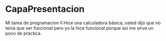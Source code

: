 # CapaPresentacion
Mi tarea de programacion II
Hice una calculadora básica, usted dijo que no tenía que ser funcional pero yo la hice funcional porque así me sirve un poco de práctica.
